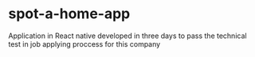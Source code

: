 # spot-a-home-app
 Application in React native developed in three days to pass the technical test in job applying proccess for this company
